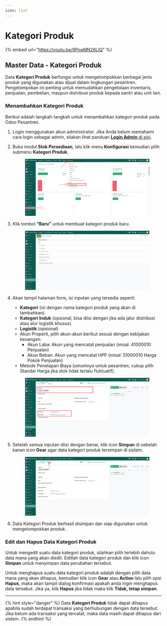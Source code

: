 ```yaml
---
icon: list
---
```


# Kategori Produk

{% embed url="https://youtu.be/9PoaMN26LIQ" %}

## Master Data - Kategori Produk

Data **Kategori Produk** berfungsi untuk mengelompokkan berbagai jenis produk yang digunakan atau dijual dalam lingkungan pesantren. Pengelompokan ini penting untuk memudahkan pengelolaan inventaris, penjualan, pembelian, maupun distribusi produk kepada santri atau unit lain.

### Menambahkan Kategori Produk

Berikut adalah langkah-langkah untuk menambahkan kategori produk pada Odoo Pesantren.

1. Login menggunakan akun administrator. Jika Anda belum memahami cara login sebagai admin, silakan lihat panduan [**Login Admin** di sini](../../panduan-login/login-admin.md).
2.  Buka modul **Stok Persediaan**, lalu klik menu **Konfigurasi** kemudian pilih submenu **Kategori Produk**.

    <figure><img src="../../.gitbook/assets/images-202.png" alt=""><figcaption></figcaption></figure>


3.  Klik tombol **“Baru”** untuk membuat kategori produk baru.&#x20;

    <figure><img src="../../.gitbook/assets/images-203.png" alt=""><figcaption></figcaption></figure>


4.  Akan tampil halaman form, isi inputan yang tersedia seperti:

    * **Kategori** (isi dengan nama kategori produk yang akan di tambahkan).
    * **Kategori Induk** (opsional, bisa diisi dengan jika ada jalur distribusi atau alur logistik khusus).
    * **Logistik** (opsional)
    * Akun Properti, pilih akun-akun berikut sesuai dengan kebijakan keuangan:
      * Akun Laba: Akun yang mencatat penjualan (misal: 41000010 Penjualan)
      * Akun Beban: Akun yang mencatat HPP (misal: 51000010 Harga Pokok Penjualan)
    * Metode Penetapan Biaya (umumnya untuk pesantren, cukup pilih Standar Harga jika stok tidak terlalu fluktuatif).

    <figure><img src="../../.gitbook/assets/images-204.png" alt=""><figcaption></figcaption></figure>


5.  Setelah semua inputan diisi dengan benar, klik icon **Simpan** di sebelah kanan icon **Gear** agar data kategori produk tersimpan di sistem.

    <figure><img src="../../.gitbook/assets/images-205.png" alt=""><figcaption></figcaption></figure>


6. Data Kategori Produk berhasil disimpan dan siap digunakan untuk mengelompokkan produk.

### Edit dan Hapus Data Kategori Produk

Untuk mengedit suatu data kategori produk, silahkan pilih terlebih dahulu data mana yang akan diedit. Editlah data kategori produk dan klik icon **Simpan** untuk menyimpan data perubahan tersebut.

Untuk menghapus suatu data kategori produk adalah dengan pilih data mana yang akan dihapus, kemudian klik icon **Gear** atau **Action** lalu pilih opsi **Hapus**, maka akan tampil dialog konfirmasi apakah anda ingin menghapus data tersebut. Jika ya, klik **Hapus** jika tidak maka klik **Tidak, tetap simpan**.

***

{% hint style="danger" %}
Data **Kategori Produk** tidak dapat dihapus apabila sudah terdapat transaksi yang berhubungan dengan data tersebut. Jika belum ada transaksi yang tercatat, maka data masih dapat dihapus dari sistem.
{% endhint %}

